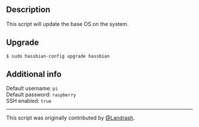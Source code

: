 ## Description
This script will update the base OS on the system.

## Upgrade
```
$ sudo hassbian-config upgrade hassbian
```

## Additional info
Default username: `pi`  
Default password: `raspberry`  
SSH enabled: `true`  

***
This script was originally contributed by [@Landrash](https://github.com/Landrash).
